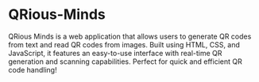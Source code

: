 # QRious-Minds
QRious Minds is a web application that allows users to generate QR codes from text and read QR codes from images. Built using HTML, CSS, and JavaScript, it features an easy-to-use interface with real-time QR generation and scanning capabilities. Perfect for quick and efficient QR code handling!
